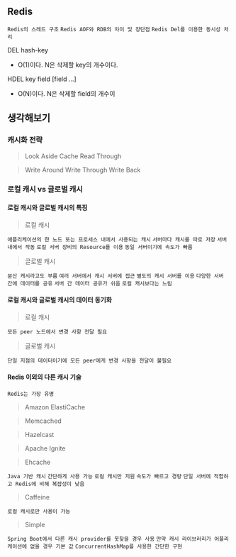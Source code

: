 ## Redis

`Redis의 스레드 구조`
`Redis AOF와 RDB의 차이 및 장단점`
`Redis Del를 이용한 동시성 처리`

DEL hash-key 
-  O(1)이다. N은 삭제할 key의 개수이다.

HDEL key field [field ...]
- O(N)이다. N은 삭제할 field의 개수이

## 생각해보기

### 캐시화 전략

> Look Aside Cache
> Read Through

> Write Around
> Write Through
> Write Back

### 로컬 캐시 vs 글로벌 캐시

#### 로컬 캐시와 글로벌 캐시의 특징

> 로컬 캐시

`애플리케이션의 한 노드 또는 프로세스 내에서 사용되는 캐시`
`서버마다 캐시를 따로 저장`
`서버 내에서 작동`
`로컬 서버 장비의 Resource를 이용`
`동일 서버이기에 속도가 빠름`

> 글로벌 캐시

`분산 캐시라고도 부름`
`여러 서버에서 캐시 서버에 접근`
`별도의 캐시 서버를 이용`
`다양한 서버 간에 데이터를 공유`
`서버 간 데이터 공유가 쉬움`
`로컬 캐시보다는 느림`

#### 로컬 캐시와 글로벌 캐시의 데이터 동기화

> 로컬 캐시

`모든 peer 노드에서 변경 사항 전달 필요`

> 글로벌 캐시

`단일 지점의 데이터이기에 모든 peer에게 변경 사항을 전달이 불필요`

#### Redis 이외의 다른 캐시 기술

`Redis는 가장 유명`

> Amazon ElastiCache

> Memcached

> Hazelcast

> Apache Ignite

> Ehcache

`Java 기반 캐시`
`간단하게 사용 가능`
`로컬 캐시만 지원`
`속도가 빠르고 경량`
`단일 서버에 적합하고 Redis에 비해 복잡성이 낮음`

> Caffeine

`로컬 캐시로만 사용이 가능`

> Simple

`Spring Boot에서 다른 캐시 provider를 못찾을 경우 사용`
`만약 캐시 라이브러리가 어플리케이션에 없을 경우 기본 값`
`ConcurrentHashMap를 사용한 간단한 구현`